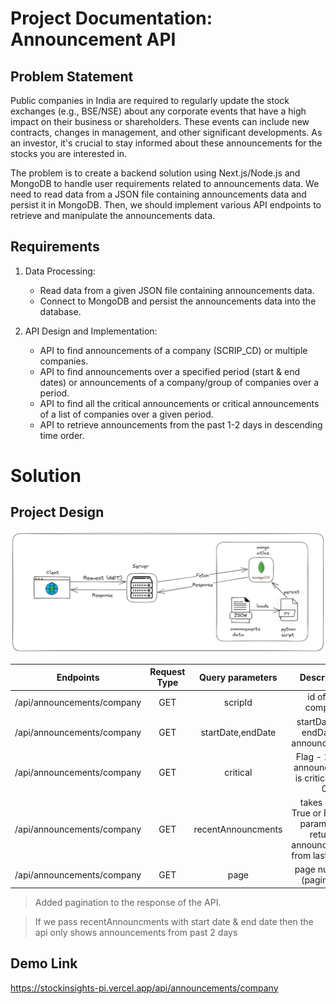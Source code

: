 # Project Documentation: Announcement API 

## Problem Statement

Public companies in India are required to regularly update the stock exchanges (e.g., BSE/NSE) about any corporate events that have a high impact on their business or shareholders. These events can include new contracts, changes in management, and other significant developments. As an investor, it's crucial to stay informed about these announcements for the stocks you are interested in.

The problem is to create a backend solution using Next.js/Node.js and MongoDB to handle user requirements related to announcements data. We need to read data from a JSON file containing announcements data and persist it in MongoDB. Then, we should implement various API endpoints to retrieve and manipulate the announcements data.

## Requirements

1. Data Processing:

   - Read data from a given JSON file containing announcements data.
   - Connect to MongoDB and persist the announcements data into the database.

2. API Design and Implementation:
   - API to find announcements of a company (SCRIP_CD) or multiple companies.
   - API to find announcements over a specified period (start & end dates) or announcements of a company/group of companies over a period.
   - API to find all the critical announcements or critical announcements of a list of companies over a given period.
   - API to retrieve announcements from the past 1-2 days in descending time order.

# Solution
## Project Design
![Design](images/design.png)

| Endpoints                        | Request Type |    Query parameters    |    Description                            | 
| -------------------------------- | :----------: | :--------------------: | :---------------------------------------: | 
| /api/announcements/company       |     GET      |    scripId             |         id of the company                 |
| /api/announcements/company       |     GET      |    startDate,endDate   |   startDate and endDate of announcements  |
| /api/announcements/company       |     GET      |    critical            |    Flag - 1 if the announcement is critical, else 0|
| /api/announcements/company       |     GET      |    recentAnnouncments  |   takes either True or False as params and returns announcements from last 2 days |
| /api/announcements/company       |     GET      |    page                |    page numbers (pagination                 |

> Added pagination to the response of the API.

> If we pass recentAnnouncments with start date & end date then the api only shows announcements from past 2 days  

## Demo Link
https://stockinsights-pi.vercel.app/api/announcements/company
